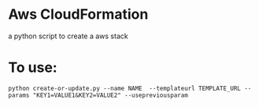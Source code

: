 # Aws CloudFormation
a python script to create a aws stack

# To use:
```
python create-or-update.py --name NAME  --templateurl TEMPLATE_URL --params "KEY1=VALUE1&KEY2=VALUE2" --usepreviousparam
```
